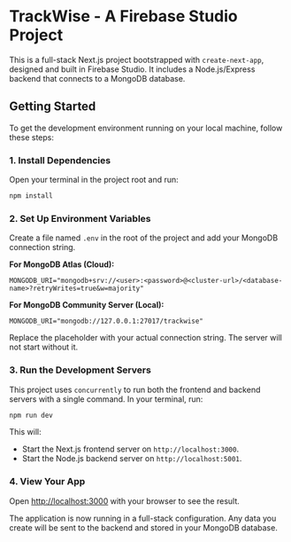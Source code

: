# TrackWise - A Firebase Studio Project

This is a full-stack Next.js project bootstrapped with `create-next-app`, designed and built in Firebase Studio. It includes a Node.js/Express backend that connects to a MongoDB database.

## Getting Started

To get the development environment running on your local machine, follow these steps:

### 1. Install Dependencies
Open your terminal in the project root and run:
```bash
npm install
```

### 2. Set Up Environment Variables
Create a file named `.env` in the root of the project and add your MongoDB connection string.

**For MongoDB Atlas (Cloud):**
```
MONGODB_URI="mongodb+srv://<user>:<password>@<cluster-url>/<database-name>?retryWrites=true&w=majority"
```

**For MongoDB Community Server (Local):**
```
MONGODB_URI="mongodb://127.0.0.1:27017/trackwise"
```

Replace the placeholder with your actual connection string. The server will not start without it.

### 3. Run the Development Servers
This project uses `concurrently` to run both the frontend and backend servers with a single command. In your terminal, run:

```bash
npm run dev
```
This will:
- Start the Next.js frontend server on `http://localhost:3000`.
- Start the Node.js backend server on `http://localhost:5001`.

### 4. View Your App
Open [http://localhost:3000](http://localhost:3000) with your browser to see the result.

The application is now running in a full-stack configuration. Any data you create will be sent to the backend and stored in your MongoDB database.
